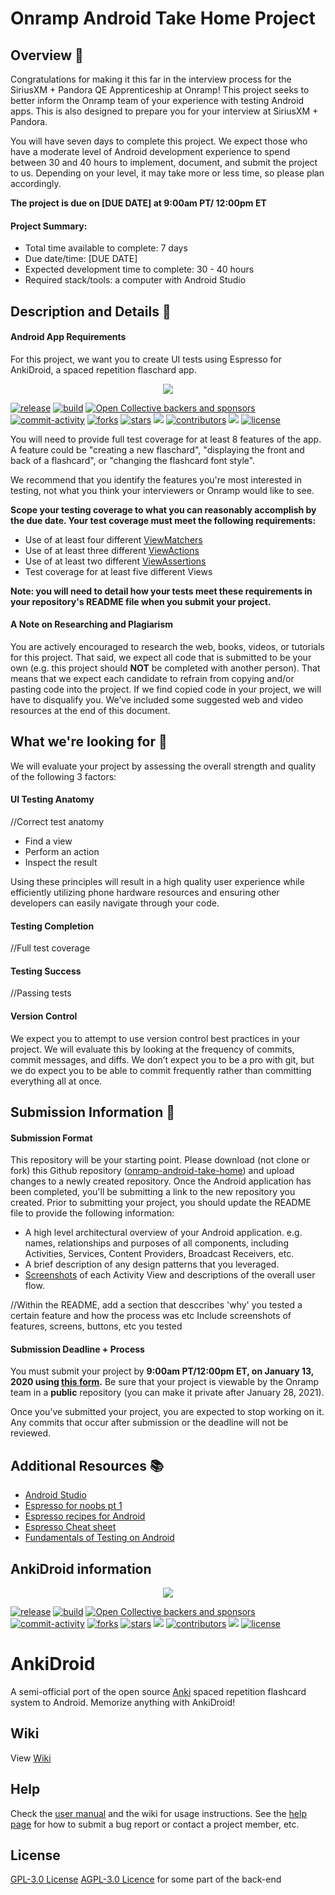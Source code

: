 # Onramp Android Take Home Project 

## Overview 🤖

Congratulations for making it this far in the interview process for the SiriusXM + Pandora QE Apprenticeship at Onramp! This project seeks to better inform the Onramp team of your experience with testing Android apps. This is also designed to prepare you for your interview at SiriusXM + Pandora.

You will have seven days to complete this project. We expect those who have a moderate level of Android development experience to spend between 30 and 40 hours to implement, document, and submit the project to us. Depending on your level, it may take more or less time, so please plan accordingly.

**The project is due on [DUE DATE] at 9:00am PT/ 12:00pm ET**

#### Project Summary:
*   Total time available to complete: 7 days
*   Due date/time: [DUE DATE]
*   Expected development time to complete: 30 - 40 hours 
*   Required stack/tools: a computer with Android Studio

## Description and Details 🔎 

#### Android App Requirements
For this project, we want you to create UI tests using Espresso for AnkiDroid, a spaced repetition flaschard app.

<p align="center">
<img src="docs/graphics/logos/banner_readme.png"/>
</p>

<a href="https://github.com/ankidroid/Anki-Android/releases"><img src="https://img.shields.io/github/v/release/ankidroid/Anki-Android" alt="release"/></a>
<a href="https://travis-ci.org/github/ankidroid/Anki-Android"><img src="https://img.shields.io/travis/ankidroid/Anki-Android" alt="build"/></a>
<a href="https://opencollective.com/ankidroid"><img src="https://img.shields.io/opencollective/all/ankidroid" alt="Open Collective backers and sponsors"/></a>
<a href="https://github.com/ankidroid/Anki-Android/issues"><img src="https://img.shields.io/github/commit-activity/m/ankidroid/Anki-Android" alt="commit-activity"/></a>
<a href="https://github.com/ankidroid/Anki-Android/network/members"><img src="https://img.shields.io/github/forks/ankidroid/Anki-Android" alt="forks"/></a>
<a href="https://github.com/ankidroid/Anki-Android/stargazers"><img src="https://img.shields.io/github/stars/ankidroid/Anki-Android" alt="stars"/></a>
<a href="https://crowdin.com/project/ankidroid"><img src="https://badges.crowdin.net/ankidroid/localized.svg"></img></a>
<a href="https://github.com/ankidroid/Anki-Android/graphs/contributors"><img src="https://img.shields.io/github/contributors/ankidroid/Anki-Android" alt="contributors"/></a>
<a href="https://discord.gg/qjzcRTx"><img src="https://img.shields.io/discord/368267295601983490"></img></a>
<a href="https://github.com/ankidroid/Anki-Android/blob/master/COPYING"><img src="https://img.shields.io/github/license/ankidroid/Anki-Android" alt="license"/></a>
</p>

You will need to provide full test coverage for at least 8 features of the app. A feature could be "creating a new flaschard", "displaying the front and back of a flashcard", or "changing the flashcard font style".

We recommend that you identify the features you're most interested in testing, not what you think your interviewers or Onramp would like to see.

**Scope your testing coverage to what you can reasonably accomplish by the due date. Your test coverage must meet the following requirements:**

*   Use of at least four different [ViewMatchers](https://developer.android.com/reference/androidx/test/espresso/matcher/ViewMatchers)
*   Use of at least three different [ViewActions](https://developer.android.com/reference/androidx/test/espresso/action/ViewActions)
*   Use of at least two different [ViewAssertions](https://developer.android.com/reference/androidx/test/espresso/assertion/ViewAssertions)
*   Test coverage for at least five different Views

**Note: you will need to detail how your tests meet these requirements in your repository's README file when you submit your project.**

#### A Note on Researching and Plagiarism

You are actively encouraged to research the web, books, videos, or tutorials for this project. That said, we expect all code that is submitted to be your own (e.g. this project should **NOT** be completed with another person). That means that we expect each candidate to refrain from copying and/or pasting code into the project. If we find copied code in your project, we will have to disqualify you. We’ve included some suggested web and video resources at the end of this document.

## What we're looking for 🌟

We will evaluate your project by assessing the overall strength and quality of the following 3 factors: 


#### UI Testing Anatomy

//Correct test anatomy

*   Find a view
*   Perform an action
*   Inspect the result

Using these principles will result in a high quality user experience while efficiently utilizing phone hardware resources and ensuring other developers can easily navigate through your code.

#### Testing Completion

//Full test coverage

#### Testing Success

//Passing tests

#### Version Control

We expect you to attempt to use version control best practices in your project. We will evaluate this by looking at the frequency of commits, commit messages, and diffs. We don’t expect you to be a pro with git, but we do expect you to be able to commit frequently rather than committing everything all at once.

## Submission Information 🚀

#### Submission Format

This repository will be your starting point. Please download (not clone or fork) this Github repository ([onramp-android-take-home](https://github.com/onramp-io/onramp-android-take-home)) and upload changes to a newly created repository. Once the Android application has been completed, you'll be submitting a link to the new repository you created. Prior to submitting your project, you should update the README file to provide the following information:

*   A high level architectural overview of your Android application. e.g. names, relationships and purposes of all components, including Activities, Services, Content Providers, Broadcast Receivers, etc. 
*   A brief description of any design patterns that you leveraged.
*   [Screenshots](https://developer.android.com/studio/debug/am-screenshot) of each Activity View and descriptions of the overall user flow.

//Within the README, add a section that desccribes 'why' you tested a certain feature and how the process was etc
Include screenshots of features, screens, buttons, etc you tested

#### Submission Deadline + Process

You must submit your project by **9:00am PT/12:00pm ET, on January 13, 2020 using [this form](https://docs.google.com/forms/d/e/1FAIpQLSdFBo328et9VHd04fFTZ7MRfIUD5le-jimyl0UccCs3IBYHoQ/viewform).** Be sure that your project is viewable by the Onramp team in a **public** repository (you can make it private after January 28, 2021).

Once you’ve submitted your project, you are expected to stop working on it. Any commits that occur after submission or the deadline will not be reviewed. 


## Additional Resources 📚

*   [Android Studio](https://developer.android.com/studio)
*   [Espresso for noobs pt 1](https://medium.com/@dnkilic/espresso-for-noobs-part-1-bbf1f586d651)
*   [Espresso recipes for Android](https://medium.com/@dnkilic/espresso-recipes-for-android-afb2466b8137)
*   [Espresso Cheat sheet](https://android.github.io/android-test/downloads/espresso-cheat-sheet-2.1.0.pdf)
*   [Fundamentals of Testing on Android](https://developer.android.com/training/testing/fundamentals)



## AnkiDroid information

<p align="center">
<img src="docs/graphics/logos/banner_readme.png"/>
</p>

<a href="https://github.com/ankidroid/Anki-Android/releases"><img src="https://img.shields.io/github/v/release/ankidroid/Anki-Android" alt="release"/></a>
<a href="https://travis-ci.org/github/ankidroid/Anki-Android"><img src="https://img.shields.io/travis/ankidroid/Anki-Android" alt="build"/></a>
<a href="https://opencollective.com/ankidroid"><img src="https://img.shields.io/opencollective/all/ankidroid" alt="Open Collective backers and sponsors"/></a>
<a href="https://github.com/ankidroid/Anki-Android/issues"><img src="https://img.shields.io/github/commit-activity/m/ankidroid/Anki-Android" alt="commit-activity"/></a>
<a href="https://github.com/ankidroid/Anki-Android/network/members"><img src="https://img.shields.io/github/forks/ankidroid/Anki-Android" alt="forks"/></a>
<a href="https://github.com/ankidroid/Anki-Android/stargazers"><img src="https://img.shields.io/github/stars/ankidroid/Anki-Android" alt="stars"/></a>
<a href="https://crowdin.com/project/ankidroid"><img src="https://badges.crowdin.net/ankidroid/localized.svg"></img></a>
<a href="https://github.com/ankidroid/Anki-Android/graphs/contributors"><img src="https://img.shields.io/github/contributors/ankidroid/Anki-Android" alt="contributors"/></a>
<a href="https://discord.gg/qjzcRTx"><img src="https://img.shields.io/discord/368267295601983490"></img></a>
<a href="https://github.com/ankidroid/Anki-Android/blob/master/COPYING"><img src="https://img.shields.io/github/license/ankidroid/Anki-Android" alt="license"/></a>
</p>

# AnkiDroid
A semi-official port of the open source [Anki](http://ankisrs.net/index.html) spaced repetition flashcard system to Android. Memorize anything with AnkiDroid!


Wiki
----
View [Wiki](https://github.com/ankidroid/Anki-Android/wiki)

Help
----
Check the [user manual](https://ankidroid.org/docs/manual.html) and the wiki for usage instructions. See the [help page](https://ankidroid.org/docs/help.html) 
for how to submit a bug report or contact a project member, etc.

License
-------
[GPL-3.0 License](https://github.com/ankidroid/Anki-Android/blob/master/COPYING)
[AGPL-3.0 Licence](https://github.com/ankitects/anki/blob/master/LICENSE) for some part of the back-end
